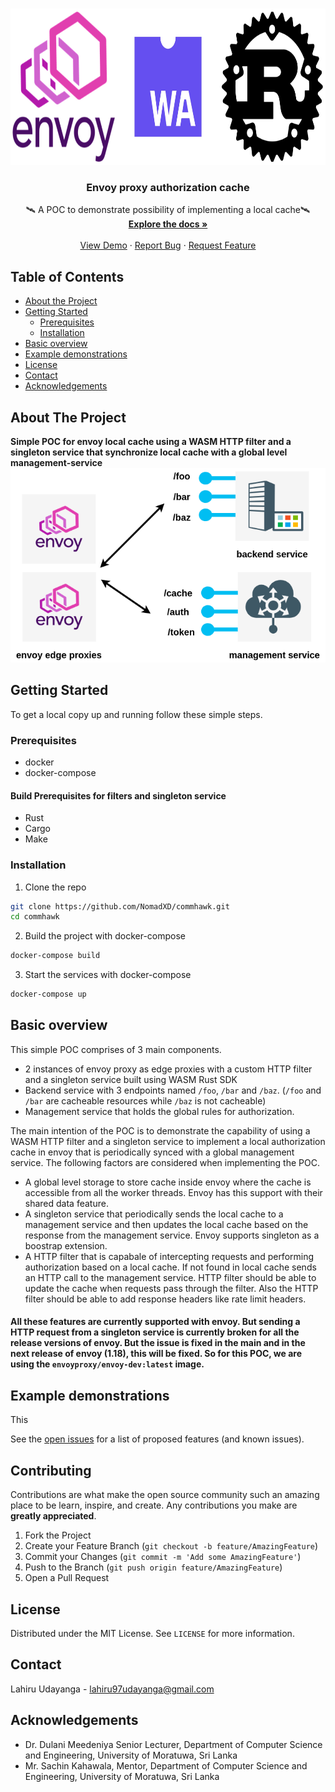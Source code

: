 <!-- PROJECT LOGO -->
<br />
<p align="center">
  <a href="https://github.com/github_username/repo">
    <img src="img/cover.jpg" alt="Logo" width="800" height="250">
  </a>

  <h3 align="center">Envoy proxy authorization cache</h3>

  <p align="center">
   🛰 A POC to demonstrate possibility of implementing a local cache🛰️
    <br />
    <a href="#"><strong>Explore the docs »</strong></a>
    <br />
    <br />
    <a href="#">View Demo</a>
    ·
    <a href="#">Report Bug</a>
    ·
    <a href="#">Request Feature</a>
  </p>
</p>



<!-- TABLE OF CONTENTS -->
## Table of Contents

* [About the Project](#about-the-project)
* [Getting Started](#getting-started)
  * [Prerequisites](#prerequisites)
  * [Installation](#installation)
* [Basic overview](#Basic-overview)
* [Example demonstrations](#Example-demonstrations)
* [License](#license)
* [Contact](#contact)
* [Acknowledgements](#acknowledgements)



<!-- ABOUT THE PROJECT -->
## About The Project
**Simple POC for envoy local cache using a WASM HTTP filter and a singleton service that synchronize local cache with a global level management-service**
[![Product Name Screen Shot][product-screenshot]](https://example.com)

<!-- GETTING STARTED -->
## Getting Started

To get a local copy up and running follow these simple steps.

### Prerequisites

* docker
* docker-compose

####  Build Prerequisites for filters and singleton service
* Rust
* Cargo
* Make

### Installation
 
1. Clone the repo 
```sh
git clone https://github.com/NomadXD/commhawk.git
cd commhawk
```
2. Build the project with docker-compose
```sh
docker-compose build
```
3. Start the services with docker-compose
```sh
docker-compose up
```

## Basic overview

This simple POC comprises of 3 main components.
* 2 instances of envoy proxy as edge proxies with a custom HTTP filter and a singleton service built using WASM Rust SDK
* Backend service with 3 endpoints named `/foo`, `/bar` and `/baz`. (`/foo` and `/bar` are cacheable resources while `/baz` is not cacheable)
* Management service that holds the global rules for authorization.

The main intention of the POC is to demonstrate the capability of using a WASM HTTP filter and a singleton service to implement a local authorization cache in envoy that is periodically synced with a global management service. The following factors are considered when implementing the POC.

* A global level storage to store cache inside envoy where the cache is accessible from all the worker threads. Envoy has this support with their shared data feature. 
* A singleton service that periodically sends the local cache to a management service and then updates the local cache based on the response from the management service. Envoy supports singleton as a boostrap extension.
* A HTTP filter that is capabale of intercepting requests and performing authorization based on a local cache. If not found in local cache sends an HTTP call to the management service. HTTP filter should be able to update the cache when requests pass through the filter. Also the HTTP filter should be able to add response headers like rate limit headers. 

#### All these features are currently supported with envoy. But sending a HTTP request from a singleton service is currently broken for all the release versions of envoy. But the issue is fixed in the main and in the next release of envoy (1.18), this will be fixed. So for this POC, we are using the `envoyproxy/envoy-dev:latest` image.




<!-- ROADMAP -->
## Example demonstrations

This

See the [open issues](https://github.com/github_username/repo/issues) for a list of proposed features (and known issues).



<!-- CONTRIBUTING -->
## Contributing

Contributions are what make the open source community such an amazing place to be learn, inspire, and create. Any contributions you make are **greatly appreciated**.

1. Fork the Project
2. Create your Feature Branch (`git checkout -b feature/AmazingFeature`)
3. Commit your Changes (`git commit -m 'Add some AmazingFeature'`)
4. Push to the Branch (`git push origin feature/AmazingFeature`)
5. Open a Pull Request



<!-- LICENSE -->
## License

Distributed under the MIT License. See `LICENSE` for more information.



<!-- CONTACT -->
## Contact

Lahiru Udayanga - lahiru97udayanga@gmail.com
<!-- ACKNOWLEDGEMENTS -->
## Acknowledgements

* Dr. Dulani Meedeniya
Senior Lecturer,
Department of Computer Science and Engineering,
University of Moratuwa,
Sri Lanka
* Mr. Sachin Kahawala,
Mentor,
Department of Computer Science and Engineering,
University of Moratuwa,
Sri Lanka






<!-- MARKDOWN LINKS & IMAGES -->
<!-- https://www.markdownguide.org/basic-syntax/#reference-style-links -->
[contributors-shield]: https://img.shields.io/github/contributors/othneildrew/Best-README-Template.svg?style=flat-square
[contributors-url]: https://github.com/othneildrew/Best-README-Template/graphs/contributors
[forks-shield]: https://img.shields.io/github/forks/othneildrew/Best-README-Template.svg?style=flat-square
[forks-url]: https://github.com/othneildrew/Best-README-Template/network/members
[stars-shield]: https://img.shields.io/github/stars/othneildrew/Best-README-Template.svg?style=flat-square
[stars-url]: https://github.com/othneildrew/Best-README-Template/stargazers
[issues-shield]: https://img.shields.io/github/issues/othneildrew/Best-README-Template.svg?style=flat-square
[issues-url]: https://github.com/othneildrew/Best-README-Template/issues
[license-shield]: https://img.shields.io/github/license/othneildrew/Best-README-Template.svg?style=flat-square
[license-url]: https://github.com/othneildrew/Best-README-Template/blob/master/LICENSE.txt
[linkedin-shield]: https://img.shields.io/badge/-LinkedIn-black.svg?style=flat-square&logo=linkedin&colorB=555
[linkedin-url]: https://linkedin.com/in/othneildrew
[product-screenshot]: img/overview.png